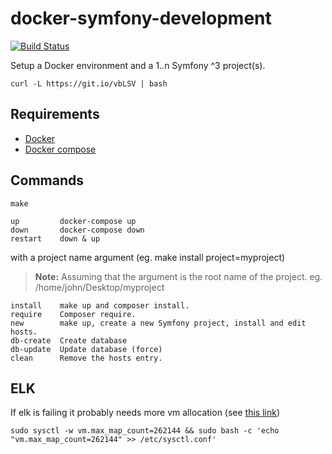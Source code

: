 # docker-symfony-development
[![Build Status](https://travis-ci.org/umbonia/docker-symfony-development.svg?branch=master)](https://travis-ci.org/umbonia/docker-symfony-development)

Setup a Docker environment and a 1..n Symfony ^3 project(s).
```
curl -L https://git.io/vbLSV | bash
```
## Requirements
- [Docker](https://docs.docker.com/engine/installation/)
- [Docker compose](https://docs.docker.com/compose/install/)

## Commands
```
make
```
```
up         docker-compose up
down       docker-compose down
restart    down & up
```
with a project name argument (eg. make install project=myproject)
> **Note:**
> Assuming that the <project> argument is the root name of the project.
> eg. /home/john/Desktop/myproject
```
install    make up and composer install.
require    Composer require.
new        make up, create a new Symfony project, install and edit hosts.
db-create  Create database
db-update  Update database (force)
clean      Remove the hosts entry.
```

## ELK
If elk is failing it probably needs more vm allocation (see [this link](https://www.elastic.co/guide/en/elasticsearch/reference/5.0/vm-max-map-count.html#vm-max-map-count))
```
sudo sysctl -w vm.max_map_count=262144 && sudo bash -c 'echo "vm.max_map_count=262144" >> /etc/sysctl.conf'
```

